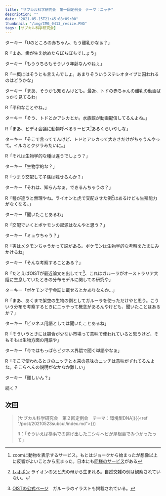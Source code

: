 ```yaml
---
title: "サブカル科学研究会　第一回定例会　テーマ：ニッチ"
description: ""
date: "2021-05-15T21:45:08+09:00"
thumbnail: "/img/IMG_0413_resize.PNG"
tags: [サブカル科学研究会]
--- 
```

ターキー「Uのところの赤ちゃん、もう離乳かなぁ？」

R「まあ、歯が生え始めたらぼちぼちでしょう」

ターキー「もううちらもそういう年齢なんやねぇ」

R「一概にはそうとも言えんでしょ。あまりそういうステレオタイプに囚われるのはどうかな」

ターキー「まあ、そうかも知らんけども。最近、トドの赤ちゃんの離乳の動画ばっかり見てるわ」

R「平和なことやね。」

ターキー「そう、トドとかアシカとか。水族館が動画配信してるんよね。」

R「まあ、ビデオ会議に動物呼べるサービス[^1]あるくらいやしな」
[^1]: zoomに動物を表示するサービス。もとはジョークから始まったが想像以上に反響がよいことから広まった。日本にも[同様のサービス](https://www.mtrainier.jp/fukasugiru-iyashi/zoom/)がある

ターキー「そこで言っててんけど、トドとアシカって大きさだけがちゃうんやって。イルカとクジラみたいに。」

R「それは生物学的な種は違うでしょう？」

ターキー「生物学的な？」

R「つまり交配して子孫は残せるんか？」

ターキー「それは、知らんなぁ。できるんちゃうの？」

R「種が違うと無理やね。ライオンと虎で交配させた例[^2]はあるけども生殖能力がなくなる。」

[^2]: [レオポン](https://ja.wikipedia.org/wiki/%E3%83%A9%E3%82%A4%E3%82%AC%E3%83%BC) ライオンの父と虎の母から生まれる。自然交雑の例は観察されていない。

ターキー「聞いたことあるわ」

R「交配でいくとポケモンの起源はなんやと思う？」

ターキー「ミュウちゃう？」

R「実はメタモンちゃうかって説がある。ポケモンは生物学的な考察をたまにみかけるね」

ターキー「そんな考察することある？」

R「たとえばOISTが最近論文を出してて[^3]、これはガルーラがオーストラリア大陸に生息していたときの分布モデルに関しての研究や」
[^3]: [OISTの公式ページ](https://www.oist.jp/ja/news-center/press-releases/36072)　ガルーラのイラストも掲載されている。

ターキー「ポケモンで学会誌に載せるとかありなんか…」

R「まあ、あくまで架空の生物の例としてガルーラを使っただけやと思う。こういう分布を考察するときにニッチって概念があるんやけども、聞いたことはあるか？」

ターキー「ビジネス用語としては聞いたことあるね」

R「そういうときには競合が少ない市場って意味で使われていると思うけど、そもそもは生物方面の用語や」

ターキー「今ではもっぱらビジネス界隈で聞く単語やなぁ」

R「そこで使われるときのニッチと本来の意味のニッチは意味がずれてるんよな。そこらへんの説明がなかなか難しい」

ターキー「難しいん？」

続く？
## 次回
> [サブカル科学研究会　第２回定例会　テーマ：環境型DNA]({{<ref "/post/20210523subcul/index.md">}})
> 
> R：「そういえば横浜での逃げ出したニシキヘビが屋根裏でみつかったって」
